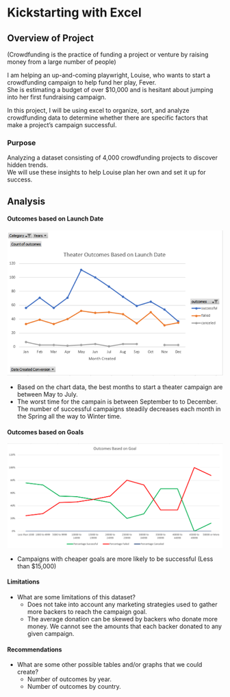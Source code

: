 # Kickstarting with Excel

## Overview of Project  
(Crowdfunding is the practice of funding a project or venture by raising money from a large number of people)  

I am helping an up-and-coming playwright, Louise, who wants to start a crowdfunding campaign to help fund her play, Fever.  
She is estimating a budget of over $10,000 and is hesitant about jumping into her first fundraising campaign.  
  
In this project, I will be using excel to organize, sort, and analyze crowdfunding data to determine whether there are specific factors that make a project’s campaign successful.  

### Purpose  
Analyzing a dataset consisting of 4,000 crowdfunding projects to discover hidden trends.  
We will use these insights to help Louise plan her own and set it up for success.  

## Analysis

#### Outcomes based on Launch Date  
![Theater Outcomes Based on Launch Date](Resources/Theater_Outcomes_vs_Launch.PNG)  
- Based on the chart data, the best months to start a theater campaign are between May to July.
- The worst time for the campain is between September to to December. The number of successful campaigns steadily decreases each month in the Spring all the way to Winter time.  

#### Outcomes based on Goals  
![Outcomes vs Goals](Resources/Outcomes_vs_Goals.PNG)  
- Campaigns with cheaper goals are more likely to be successful (Less than $15,000)
  
#### Limitations  
- What are some limitations of this dataset?
  - Does not take into account any marketing strategies used to gather more backers to reach the campaign goal.
  - The average donation can be skewed by backers who donate more money. We cannot see the amounts that each backer donated to any given campaign.

#### Recommendations  
- What are some other possible tables and/or graphs that we could create?
  - Number of outcomes by year.  
  - Number of outcomes by country.  
